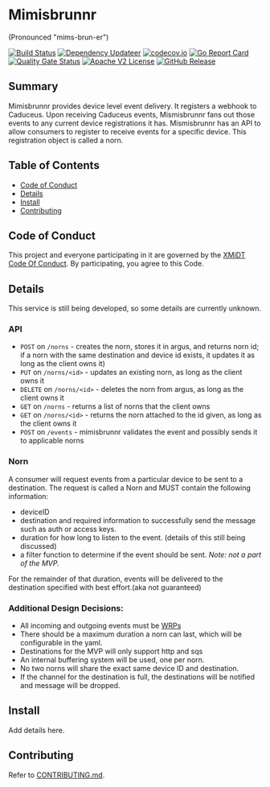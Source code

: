 # Mimisbrunnr

(Pronounced "mims-brun-er")

[![Build Status](https://github.com/xmidt-org/mimisbrunnr/actions/workflows/ci.yml/badge.svg)](https://github.com/xmidt-org/mimisbrunnr/actions/workflows/ci.yml)
[![Dependency Updateer](https://github.com/xmidt-org/mimisbrunnr/actions/workflows/updater.yml/badge.svg)](https://github.com/xmidt-org/mimisbrunnr/actions/workflows/updater.yml)
[![codecov.io](http://codecov.io/github/xmidt-org/mimisbrunnr/coverage.svg?branch=main)](http://codecov.io/github/xmidt-org/mimisbrunnr?branch=main)
[![Go Report Card](https://goreportcard.com/badge/github.com/xmidt-org/mimisbrunnr)](https://goreportcard.com/report/github.com/xmidt-org/mimisbrunnr)
[![Quality Gate Status](https://sonarcloud.io/api/project_badges/measure?project=xmidt-org_mimisbrunnr&metric=alert_status)](https://sonarcloud.io/dashboard?id=xmidt-org_mimisbrunnr)
[![Apache V2 License](http://img.shields.io/badge/license-Apache%20V2-blue.svg)](https://github.com/xmidt-org/mimisbrunnr/blob/main/LICENSE)
[![GitHub Release](https://img.shields.io/github/release/xmidt-org/mimisbrunnr.svg)](CHANGELOG.md)

## Summary

Mimisbrunnr provides device level event delivery.  It registers a webhook to Caduceus.  Upon receiving Caduceus events, Mismisbrunnr fans out those events to any current device registrations it has.  Mismisbrunnr has an API to allow consumers to register to receive events for a specific device.  This registration object is called a norn.

## Table of Contents

- [Code of Conduct](#code-of-conduct)
- [Details](#details)
- [Install](#install)
- [Contributing](#contributing)

## Code of Conduct

This project and everyone participating in it are governed by the [XMiDT Code Of Conduct](https://xmidt.io/code_of_conduct/). 
By participating, you agree to this Code.

## Details

This service is still being developed, so some details are currently unknown. 

### API
- `POST` on `/norns` - creates the norn, stores it in argus, and returns norn id; if a norn with the 
  same destination and device id exists, it updates it as long as the client owns it)
- `PUT` on `/norns/<id>` - updates an existing norn, as long as the client owns it
- `DELETE` on `/norns/<id>` - deletes the norn from argus, as long as the client owns it
- `GET` on `/norns` - returns a list of norns that the client owns
- `GET` on `/norns/<id>` - returns the norn attached to the id given, as long as the client owns it
- `POST` on `/events` - mimisbrunnr validates the event and possibly sends it to applicable norns

### Norn
A consumer will request events from a particular device to be sent to a destination.
The request is called a Norn and MUST contain the following information:
- deviceID
- destination and required information to successfully send the message such as auth or access keys.
- duration for how long to listen to the event. (details of this still being discussed)
- a filter function to determine if the event should be sent. *Note: not a part of the MVP.*

For the remainder of that duration, events will be delivered to the destination
specified with best effort.(aka not guaranteed)

### Additional Design Decisions:
- All incoming and outgoing events must be [WRPs](https://xmidt.io/docs/wrp/overview/)
- There should be a maximum duration a norn can last, which will be configurable in the yaml.
- Destinations for the MVP will only support http and sqs
- An internal buffering system will be used, one per norn.
- No two norns will share the exact same device ID and destination.
- If the channel for the destination is full, the destinations will be notified
and message will be dropped.

## Install

Add details here.

## Contributing

Refer to [CONTRIBUTING.md](CONTRIBUTING.md).
